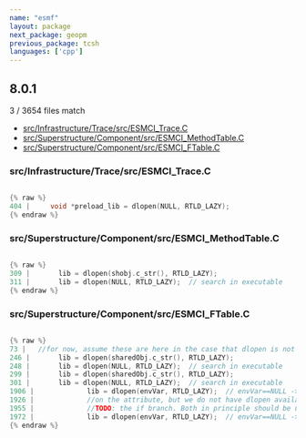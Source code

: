 ```yaml
---
name: "esmf"
layout: package
next_package: geopm
previous_package: tcsh
languages: ['cpp']
---
```

## 8.0.1
3 / 3654 files match

 - [src/Infrastructure/Trace/src/ESMCI_Trace.C](#srcinfrastructuretracesrcesmci_tracec)
 - [src/Superstructure/Component/src/ESMCI_MethodTable.C](#srcsuperstructurecomponentsrcesmci_methodtablec)
 - [src/Superstructure/Component/src/ESMCI_FTable.C](#srcsuperstructurecomponentsrcesmci_ftablec)

### src/Infrastructure/Trace/src/ESMCI_Trace.C

```cpp

{% raw %}
404 |     void *preload_lib = dlopen(NULL, RTLD_LAZY);
{% endraw %}

```
### src/Superstructure/Component/src/ESMCI_MethodTable.C

```cpp

{% raw %}
309 |       lib = dlopen(shobj.c_str(), RTLD_LAZY);
311 |       lib = dlopen(NULL, RTLD_LAZY);  // search in executable
{% endraw %}

```
### src/Superstructure/Component/src/ESMCI_FTable.C

```cpp

{% raw %}
73 |   //for now, assume these are here in the case that dlopen is not available
246 |       lib = dlopen(sharedObj.c_str(), RTLD_LAZY);
248 |       lib = dlopen(NULL, RTLD_LAZY);  // search in executable
299 |       lib = dlopen(sharedObj.c_str(), RTLD_LAZY);
301 |       lib = dlopen(NULL, RTLD_LAZY);  // search in executable
1906 |             lib = dlopen(envVar, RTLD_LAZY);  // envVar==NULL -> look into exe
1926 |             //on the attribute, but we do not have dlopen available
1955 |             //TODO: the if branch. Both in principle should be using dlopen()
1972 |             lib = dlopen(envVar, RTLD_LAZY);  // envVar==NULL -> look into exe
{% endraw %}

```